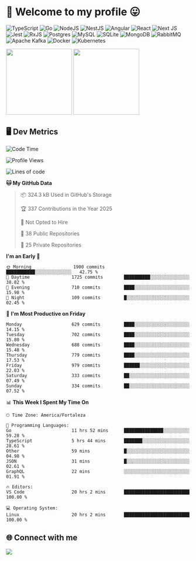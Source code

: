 # 🎉 Welcome to my profile 😛

![TypeScript](https://img.shields.io/badge/typescript-%23007ACC.svg?style=for-the-badge&logo=typescript&logoColor=white)
![Go](https://img.shields.io/badge/go-%2300ADD8.svg?style=for-the-badge&logo=go&logoColor=white)
![NodeJS](https://img.shields.io/badge/node.js-6DA55F?style=for-the-badge&logo=node.js&logoColor=white)
![NestJS](https://img.shields.io/badge/nestjs-%23E0234E.svg?style=for-the-badge&logo=nestjs&logoColor=white)
![Angular](https://img.shields.io/badge/angular-%23DD0031.svg?style=for-the-badge&logo=angular&logoColor=white)
![React](https://img.shields.io/badge/react-%2320232a.svg?style=for-the-badge&logo=react&logoColor=%2361DAFB)
![Next JS](https://img.shields.io/badge/Next-black?style=for-the-badge&logo=next.js&logoColor=white)
![Jest](https://img.shields.io/badge/-jest-%23C21325?style=for-the-badge&logo=jest&logoColor=white)
![RxJS](https://img.shields.io/badge/rxjs-%23B7178C.svg?style=for-the-badge&logo=reactivex&logoColor=white)
![Postgres](https://img.shields.io/badge/postgres-%23316192.svg?style=for-the-badge&logo=postgresql&logoColor=white)
![MySQL](https://img.shields.io/badge/mysql-4479A1.svg?style=for-the-badge&logo=mysql&logoColor=white)
![SQLite](https://img.shields.io/badge/sqlite-%2307405e.svg?style=for-the-badge&logo=sqlite&logoColor=white)
![MongoDB](https://img.shields.io/badge/MongoDB-%234ea94b.svg?style=for-the-badge&logo=mongodb&logoColor=white)
![RabbitMQ](https://img.shields.io/badge/Rabbitmq-FF6600?style=for-the-badge&logo=rabbitmq&logoColor=white)
![Apache Kafka](https://img.shields.io/badge/Apache%20Kafka-000?style=for-the-badge&logo=apachekafka)
![Docker](https://img.shields.io/badge/docker-%230db7ed.svg?style=for-the-badge&logo=docker&logoColor=white)
![Kubernetes](https://img.shields.io/badge/kubernetes-%23326ce5.svg?style=for-the-badge&logo=kubernetes&logoColor=white)

<div>
  <img height="180em" src="https://github-readme-stats.vercel.app/api?username=vinicius-guedes-santos&include_all_commits=true&count_private=true&theme=github_dark"/>
  <img height="180em" src="https://github-readme-stats.vercel.app/api/top-langs/?username=vinicius-guedes-santos&langs_count=6&layout=compact&include_all_commits=true&count_private=true&theme=github_dark"/>
</div>

## 🖥️ Dev Metrics

<!--START_SECTION:waka-->
![Code Time](http://img.shields.io/badge/Code%20Time-2%2C810%20hrs%2055%20mins-blue)

![Profile Views](http://img.shields.io/badge/Profile%20Views-0-blue)

![Lines of code](https://img.shields.io/badge/From%20Hello%20World%20I%27ve%20Written-5.7%20million%20lines%20of%20code-blue)

**🐱 My GitHub Data** 

> 📦 324.3 kB Used in GitHub's Storage 
 > 
> 🏆 337 Contributions in the Year 2025
 > 
> 🚫 Not Opted to Hire
 > 
> 📜 38 Public Repositories 
 > 
> 🔑 25 Private Repositories 
 > 
**I'm an Early 🐤** 

```text
🌞 Morning                1900 commits        ███████████░░░░░░░░░░░░░░   42.75 % 
🌆 Daytime                1725 commits        ██████████░░░░░░░░░░░░░░░   38.82 % 
🌃 Evening                710 commits         ████░░░░░░░░░░░░░░░░░░░░░   15.98 % 
🌙 Night                  109 commits         █░░░░░░░░░░░░░░░░░░░░░░░░   02.45 % 
```
📅 **I'm Most Productive on Friday** 

```text
Monday                   629 commits         ████░░░░░░░░░░░░░░░░░░░░░   14.15 % 
Tuesday                  702 commits         ████░░░░░░░░░░░░░░░░░░░░░   15.80 % 
Wednesday                688 commits         ████░░░░░░░░░░░░░░░░░░░░░   15.48 % 
Thursday                 779 commits         ████░░░░░░░░░░░░░░░░░░░░░   17.53 % 
Friday                   979 commits         ██████░░░░░░░░░░░░░░░░░░░   22.03 % 
Saturday                 333 commits         ██░░░░░░░░░░░░░░░░░░░░░░░   07.49 % 
Sunday                   334 commits         ██░░░░░░░░░░░░░░░░░░░░░░░   07.52 % 
```


📊 **This Week I Spent My Time On** 

```text
🕑︎ Time Zone: America/Fortaleza

💬 Programming Languages: 
Go                       11 hrs 52 mins      ███████████████░░░░░░░░░░   59.28 % 
TypeScript               5 hrs 44 mins       ███████░░░░░░░░░░░░░░░░░░   28.61 % 
Other                    59 mins             █░░░░░░░░░░░░░░░░░░░░░░░░   04.98 % 
JSON                     31 mins             █░░░░░░░░░░░░░░░░░░░░░░░░   02.61 % 
GraphQL                  22 mins             ░░░░░░░░░░░░░░░░░░░░░░░░░   01.91 % 

🔥 Editors: 
VS Code                  20 hrs 2 mins       █████████████████████████   100.00 % 

💻 Operating System: 
Linux                    20 hrs 2 mins       █████████████████████████   100.00 % 
```


<!--END_SECTION:waka-->

## 🌐 Connect with me

<a href="https://www.linkedin.com/in/vinicius-guedes-b817aa223/"><img src="https://img.shields.io/badge/LinkedIn-0077B5?style=for-the-badge&logo=linkedin&logoColor=white"/></a>

